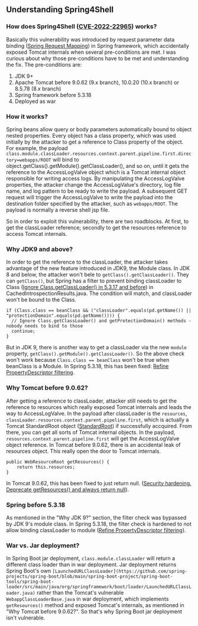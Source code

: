 ## Understanding Spring4Shell

### How does Spring4Shell ([CVE-2022-22965](https://cve.mitre.org/cgi-bin/cvename.cgi?name=CVE-2022-22965)) works? 

Basically this vulnerability was introduced by request parameter data binding ([Spring Request Mapping](https://docs.spring.io/spring-framework/docs/current/reference/html/web.html#mvc-ann-requestmapping)) in Spring framework, which accidentally exposed Tomcat internals when several pre-conditions are met. I was curious about why those pre-conditions have to be met and understanding the fix. The pre-conditions are:

1. JDK 9+
2. Apache Tomcat before 9.0.62 (9.x branch), 10.0.20 (10.x branch) or 8.5.78 (8.x branch)
3. Spring framework before 5.3.18 
4. Deployed as war

### How it works?

Spring beans allow query or body parameters automatically bound to object nested properties. Every object has a class property, which was used initially by the attacker to get a reference to Class property of the object. For example, the payload `class.module.classLoader.resources.context.parent.pipeline.first.directory=webapps/ROOT` will bind to object.getClass().getModule().getClassLoader(), and so on, until it gets the reference to the AccessLogValve object which is a Tomcat internal object responsible for writing access logs. By manipulating the AccessLogValve properties, the attacker change the AccessLogValue's directory, log file name, and log pattern to be ready to write the payload. A subsequent GET request will trigger the AccessLogValve to write the payload into the destination folder specified by the attacker, such as `webapps/ROOT`. The payload is normally a reverse shell jsp file. 

So in order to exploit this vulnerability, there are two roadblocks. At first, to get the classLoader reference; secondly to get the resources reference to access Tomcat internals. 

### Why JDK9 and above?

In order to get the reference to the classLoader, the attacker takes advantage of the new feature introduced in JDK9, the Module class. In JDK 8 and below, the attacker won't bele to `getClass().getClassLoader()`. They can `getClass()`, but Spring has a filter to prevent binding classLoader to Class ([Ignore Class.getClassLoader() in 5.3.17 and before](https://github.com/spring-projects/spring-framework/blob/v5.3.17/spring-beans/src/main/java/org/springframework/beans/CachedIntrospectionResults.java#L289)) in CachedIntrospectionResults.java. The condition will match, and classLoader won't be bound to the Class.

```
if (Class.class == beanClass && ("classLoader".equals(pd.getName()) ||  "protectionDomain".equals(pd.getName()))) {
  // Ignore Class.getClassLoader() and getProtectionDomain() methods - nobody needs to bind to those
  continue;
}
```

But in JDK 9, there is another way to get a classLoader via the new `module` property, `getClass().getModule().getClassLoader()`. So the above check won't work because `Class.class == beanClass` won't be true when beanClass is a Module. In Spring 5.3.18, this has been fixed: [Refine PropertyDescriptor filtering](https://github.com/spring-projects/spring-framework/commit/002546b3e4b8d791ea6acccb81eb3168f51abb15).

### Why Tomcat before 9.0.62?

After getting a reference to classLoader, attacker still needs to get the reference to resources which really exposed Tomcat internals and leads the way to AccessLogValve. In the payload after classLoader is the `resources`, `classLoader.resources.context.parent.pipeline.first`, which is actually a Tomcat StandardRoot object ([StandardRoot](https://tomcat.apache.org/tomcat-8.0-doc/api/org/apache/catalina/webresources/StandardRoot.html)) if successfully accquired. From there, you can get all sorts of Tomcat internal objects. In the payload, `resources.context.parent.pipeline.first` will get the AccessLogValve object reference. In Tomcat before 9.0.62, there is an accidental leak of resources object. This really open the door to Tomcat internals.

```
public WebResourceRoot getResources() {
    return this.resources;
}
```

In Tomcat 9.0.62, this has been fixed to just return null. ([Security hardening. Deprecate getResources() and always return null](https://github.com/apache/tomcat/commit/8a904f6065080409a1e00606cd7bceec6ad8918c)).

### Spring before 5.3.18

As mentioned in the "Why JDK 9?" section, the filter check was bypassed by JDK 9's module class. In Spring 5.3.18, the filter check is hardened to not allow binding classLoader to module ([Refine PropertyDescriptor filtering](https://github.com/spring-projects/spring-framework/commit/002546b3e4b8d791ea6acccb81eb3168f51abb15)). 


### War vs. Jar deployment?

In Spring Boot jar deployment, `class.module.classLoader` will return a different class loader than in war deployment. Jar deployment returns Spring Boot's own `[LaunchedURLClassLoader](https://github.com/spring-projects/spring-boot/blob/main/spring-boot-project/spring-boot-tools/spring-boot-loader/src/main/java/org/springframework/boot/loader/LaunchedURLClassLoader.java)` rather than the Tomcat's vulnerable `WebappClassLoaderBase.java` in war deployment, which implements `getResources()` method and exposed Tomcat's internals, as mentioned in "Why Tomcat before 9.0.62?". So that's why Spring Boot jar deployment isn't vulnerable.
